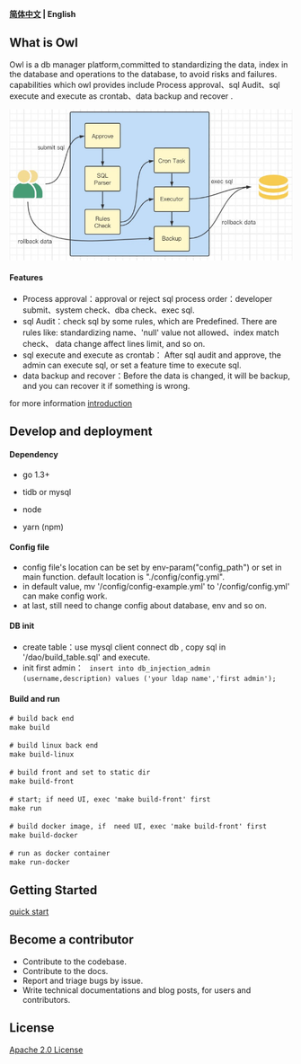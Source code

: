 <div align="left">

**[简体中文](./doc/README-zh-CN.md) | English**

</div>

## What is Owl

Owl is a db manager platform,committed to standardizing the data, index in the database and operations to the database, to avoid risks and failures.  
capabilities which owl provides include Process approval、sql Audit、sql execute and execute as crontab、data backup and recover .

![architecture](./doc/image/architecture-en.png)

#### Features

* Process approval：approval or reject sql process order：developer submit、system check、dba check、exec sql.
* sql Audit：check sql by some rules, which are Predefined. There are rules like: standardizing name、'null' value not allowed、index match check、 data change affect lines limit, and so on. 
* sql execute and execute as crontab： After sql audit and approve, the admin can execute sql, or set a feature time to execute sql.
* data backup and recover：Before the data is changed, it will be backup, and you can recover it if something is wrong.

for more information [introduction](./doc/introduction.md)

## Develop and deployment

#### Dependency
* go 1.3+
* tidb or mysql

* node 
* yarn (npm)

#### Config file

* config file's location can be set by env-param("config_path") or set in main function. default location is "./config/config.yml".  
* in default value, mv '/config/config-example.yml' to '/config/config.yml' can make config work. 
* at last, still need to change config about database, env and so on.

#### DB init

* create table：use mysql client connect db , copy sql in '/dao/build_table.sql' and execute.
* init first admin： ``` insert into db_injection_admin (username,description) values ('your ldap name','first admin');```

#### Build and run
```
# build back end
make build

# build linux back end
make build-linux

# build front and set to static dir
make build-front

# start; if need UI, exec 'make build-front' first
make run

# build docker image, if  need UI, exec 'make build-front' first
make build-docker

# run as docker container
make run-docker
```

## Getting Started

 [quick start](./doc/introduction.md)

## Become a contributor

* Contribute to the codebase.
* Contribute to the docs.
* Report and triage bugs by issue.
* Write technical documentations and blog posts, for users and contributors.

## License

[Apache 2.0 License](doc/LICENSE)
